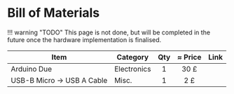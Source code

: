 # Bill of Materials

!!! warning "TODO"
    This page is not done, but will be completed in the future once the
    hardware implementation is finalised.


| Item                       | Category    |  Qty  | ≈ Price | Link |
| -------------------------- | ----------- | :---: | :-----: | ---- |
| Arduino Due                | Electronics |   1   |  30 £   |      |
| USB-B Micro -> USB A Cable | Misc.       |   1   |   2 £   |      |


